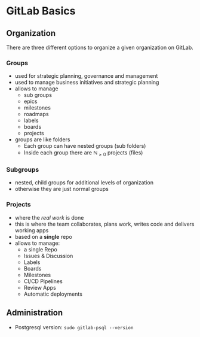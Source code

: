 # GitLab Basics


## Organization
There are three different options to organize a given organization on GitLab. 

### Groups
- used for strategic planning, governance and management
- used to manage business initiatives and strategic planning
- allows to manage
	* sub groups
	* epics
	* milestones
	* roadmaps
	* labels
	* boards
	* projects
- groups are like folders
	- Each group can have nested groups (sub folders)
	- Inside each group there are $\mathbb{N}_{\ge0}$ projects (files)

### Subgroups
- nested, child groups for additional levels of organization
- otherwise they are just normal groups

### Projects
- where the *real work* is done
- this is where the team collaborates, plans work, writes code and delivers working apps
- based on a **single** repo
- allows to manage:
	- a single Repo
	- Issues & Discussion
	- Labels
	- Boards
	- Milestones
	- CI/CD Pipelines
	- Review Apps
	- Automatic deployments

## Administration

- Postgresql version: `sudo gitlab-psql --version`
